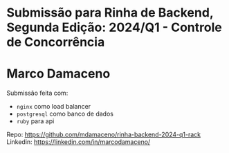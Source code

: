 # Submissão para Rinha de Backend, Segunda Edição: 2024/Q1 - Controle de Concorrência

# Marco Damaceno

Submissão feita com:

- `nginx` como load balancer
- `postgresql` como banco de dados
- `ruby` para api

Repo: https://github.com/mdamaceno/rinha-backend-2024-q1-rack
Linkedin: https://linkedin.com/in/marcodamaceno/
